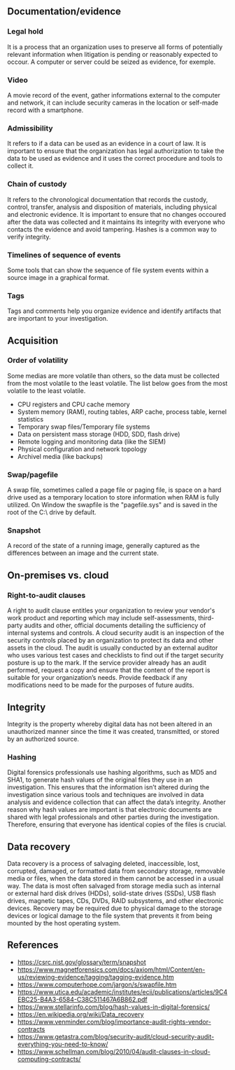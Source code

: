 ## Documentation/evidence
### Legal hold
It is a process that an organization uses to preserve all forms of potentially relevant information when litigation is pending or reasonably expected to occour. A computer or server could be seized as evidence, for exemple.
### Video
A movie record of the event, gather informations external to the computer and network, it can include security cameras in the location or self-made record with a smartphone.
### Admissibility
It refers to if a data can be used as an evidence in a court of law. It is important to ensure that the organization has legal authorization to take the data to be used as evidence and it uses the correct procedure and tools to collect it.
### Chain of custody
It refers to the chronological documentation that records the custody, control, transfer, analysis and disposition of materials, including physical and electronic evidence. It is important to ensure that no changes occoured after the data was collected and it maintains its integrity with everyone who contacts the evidence and avoid tampering. Hashes is a common way to verify integrity.
### Timelines of sequence of events
Some tools that can show the sequence of file system events within a source image in a graphical format.
### Tags
Tags and comments help you organize evidence and identify artifacts that are important to your investigation.

## Acquisition
### Order of volatility
Some medias are more volatile than others, so the data must be collected from the most volatile to the least volatile. The list below goes from the most volatile to the least volatile.
- CPU registers and CPU cache memory
- System memory (RAM), routing tables, ARP cache, process table, kernel statistics
- Temporary swap files/Temporary file systems
- Data on persistent mass storage (HDD, SDD, flash drive)
- Remote logging and monitoring data (like the SIEM)
- Physical configuration and network topology
- Archivel media (like backups)
### Swap/pagefile
A swap file, sometimes called a page file or paging file, is space on a hard drive used as a temporary location to store information when RAM is fully utilized. On Window the swapfile is the "pagefile.sys" and is saved in the root of the C:\ drive by default.
### Snapshot
A record of the state of a running image, generally captured as the differences between an image and the current state.

## On-premises vs. cloud
### Right-to-audit clauses
A right to audit clause entitles your organization to review your vendor's work product and reporting which may include self-assessments, third-party audits and other, official documents detailing the sufficiency of internal systems and controls.
A cloud security audit is an inspection of the security controls placed by an organization to protect its data and other assets in the cloud. The audit is usually conducted by an external auditor who uses various test cases and checklists to find out if the target security posture is up to the mark. 
If the service provider already has an audit performed, request a copy and ensure that the content of the report is suitable for your organization’s needs. Provide feedback if any modifications need to be made for the purposes of future audits.
## Integrity
Integrity is the property whereby digital data has not been altered in an unauthorized manner since the time it was created, transmitted, or stored by an authorized source.
### Hashing
Digital forensics professionals use hashing algorithms, such as MD5 and SHA1, to generate hash values of the original files they use in an investigation. This ensures that the information isn’t altered during the investigation since various tools and techniques are involved in data analysis and evidence collection that can affect the data’s integrity. Another reason why hash values are important is that electronic documents are shared with legal professionals and other parties during the investigation. Therefore, ensuring that everyone has identical copies of the files is crucial.

## Data recovery
Data recovery is a process of salvaging deleted, inaccessible, lost, corrupted, damaged, or formatted data from secondary storage, removable media or files, when the data stored in them cannot be accessed in a usual way. The data is most often salvaged from storage media such as internal or external hard disk drives (HDDs), solid-state drives (SSDs), USB flash drives, magnetic tapes, CDs, DVDs, RAID subsystems, and other electronic devices. Recovery may be required due to physical damage to the storage devices or logical damage to the file system that prevents it from being mounted by the host operating system.


## References
- https://csrc.nist.gov/glossary/term/snapshot
- https://www.magnetforensics.com/docs/axiom/html/Content/en-us/reviewing-evidence/tagging/tagging-evidence.htm
- https://www.computerhope.com/jargon/s/swapfile.htm
- https://www.utica.edu/academic/institutes/ecii/publications/articles/9C4EBC25-B4A3-6584-C38C511467A6B862.pdf
- https://www.stellarinfo.com/blog/hash-values-in-digital-forensics/
- https://en.wikipedia.org/wiki/Data_recovery
- https://www.venminder.com/blog/importance-audit-rights-vendor-contracts
- https://www.getastra.com/blog/security-audit/cloud-security-audit-everything-you-need-to-know/
- https://www.schellman.com/blog/2010/04/audit-clauses-in-cloud-computing-contracts/
